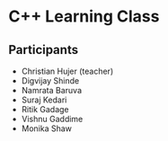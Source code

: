# C++ Learning Class

## Participants
- Christian Hujer (teacher)
- Digvijay Shinde
- Namrata Baruva
- Suraj Kedari
- Ritik Gadage
- Vishnu Gaddime
- Monika Shaw